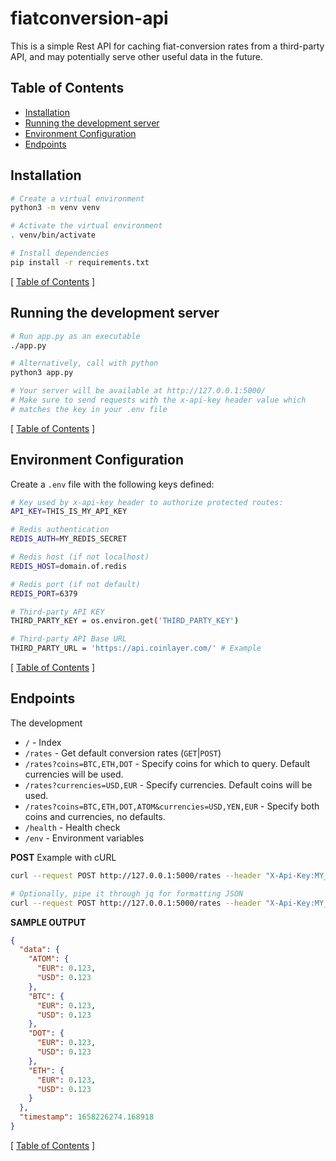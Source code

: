 # fiatconversion-api

This is a simple Rest API for caching fiat-conversion rates from a third-party API, and may potentially serve other useful data in the future.

## Table of Contents

- [Installation](#installation)
- [Running the development server](#running-the-development-server)
- [Environment Configuration](#environment-configuration)
- [Endpoints](#endpoints)

## Installation

```bash
# Create a virtual environment
python3 -m venv venv

# Activate the virtual environment
. venv/bin/activate

# Install dependencies
pip install -r requirements.txt
```

[ [Table of Contents](#table-of-contents) ]

## Running the development server

```bash
# Run app.py as an executable
./app.py

# Alternatively, call with python
python3 app.py

# Your server will be available at http://127.0.0.1:5000/
# Make sure to send requests with the x-api-key header value which
# matches the key in your .env file
```

[ [Table of Contents](#table-of-contents) ]

## Environment Configuration

Create a `.env` file with the following keys defined:

```bash
# Key used by x-api-key header to authorize protected routes:
API_KEY=THIS_IS_MY_API_KEY

# Redis authentication
REDIS_AUTH=MY_REDIS_SECRET

# Redis host (if not localhost)
REDIS_HOST=domain.of.redis

# Redis port (if not default)
REDIS_PORT=6379

# Third-party API KEY
THIRD_PARTY_KEY = os.environ.get('THIRD_PARTY_KEY')

# Third-party API Base URL
THIRD_PARTY_URL = 'https://api.coinlayer.com/' # Example
```

[ [Table of Contents](#table-of-contents) ]

## Endpoints

The development

- `/` - Index
- `/rates` - Get default conversion rates (`GET`|`POST`)
- `/rates?coins=BTC,ETH,DOT` - Specify coins for which to query. Default currencies will be used.
- `/rates?currencies=USD,EUR` - Specify currencies. Default coins will be used.
- `/rates?coins=BTC,ETH,DOT,ATOM&currencies=USD,YEN,EUR` - Specify both coins and currencies, no defaults.
- `/health` - Health check
- `/env` - Environment variables

**POST** Example with cURL

```bash
curl --request POST http://127.0.0.1:5000/rates --header "X-Api-Key:MY_SECRET_API_KEY" --data "coins=BTC,EUR&currencies=USD,EUR,YEN"

# Optionally, pipe it through jq for formatting JSON
curl --request POST http://127.0.0.1:5000/rates --header "X-Api-Key:MY_SECRET_API_KEY" --data "coins=BTC,EUR&currencies=USD,EUR,YEN" | jq
```

**SAMPLE OUTPUT**

```json
{
  "data": {
    "ATOM": {
      "EUR": 0.123,
      "USD": 0.123
    },
    "BTC": {
      "EUR": 0.123,
      "USD": 0.123
    },
    "DOT": {
      "EUR": 0.123,
      "USD": 0.123
    },
    "ETH": {
      "EUR": 0.123,
      "USD": 0.123
    }
  },
  "timestamp": 1658226274.168918
}
```

[ [Table of Contents](#table-of-contents) ]
